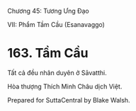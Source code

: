  

Chương 45: Tương Ưng Ðạo

VII: Phẩm Tầm Cầu (Esanavaggo)

# 163\. Tầm Cầu

Tất cả đều nhân duyên ở Sāvatthi.

Hòa thượng Thích Minh Châu dịch Việt.

Prepared for SuttaCentral by Blake Walsh.